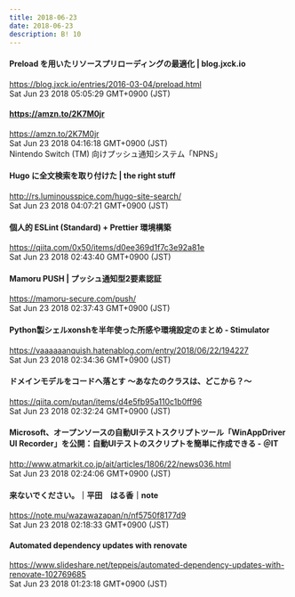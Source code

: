 ```yaml
---
title: 2018-06-23
date: 2018-06-23
description: B! 10
---
```


#### Preload を用いたリソースプリローディングの最適化 | blog.jxck.io
https://blog.jxck.io/entries/2016-03-04/preload.html<br>
Sat Jun 23 2018 05:05:29 GMT+0900 (JST)<br>


#### https://amzn.to/2K7M0jr
https://amzn.to/2K7M0jr<br>
Sat Jun 23 2018 04:16:18 GMT+0900 (JST)<br>
Nintendo Switch (TM) 向けプッシュ通知システム「NPNS」


#### Hugo に全文検索を取り付けた | the right stuff
http://rs.luminousspice.com/hugo-site-search/<br>
Sat Jun 23 2018 04:07:21 GMT+0900 (JST)<br>


#### 個人的 ESLint (Standard) + Prettier 環境構築
https://qiita.com/0x50/items/d0ee369d1f7c3e92a81e<br>
Sat Jun 23 2018 02:43:40 GMT+0900 (JST)<br>


#### Mamoru PUSH | プッシュ通知型2要素認証
https://mamoru-secure.com/push/<br>
Sat Jun 23 2018 02:37:43 GMT+0900 (JST)<br>


#### Python製シェルxonshを半年使った所感や環境設定のまとめ - Stimulator
https://vaaaaaanquish.hatenablog.com/entry/2018/06/22/194227<br>
Sat Jun 23 2018 02:34:36 GMT+0900 (JST)<br>


#### ドメインモデルをコードへ落とす 〜あなたのクラスは、どこから？〜
https://qiita.com/putan/items/d4e5fb95a110c1b0ff96<br>
Sat Jun 23 2018 02:32:24 GMT+0900 (JST)<br>


####  Microsoft、オープンソースの自動UIテストスクリプトツール「WinAppDriver UI Recorder」を公開：自動UIテストのスクリプトを簡単に作成できる - ＠IT
http://www.atmarkit.co.jp/ait/articles/1806/22/news036.html<br>
Sat Jun 23 2018 02:24:06 GMT+0900 (JST)<br>


#### 来ないでください。｜平田　はる香｜note
https://note.mu/wazawazapan/n/nf5750f8177d9<br>
Sat Jun 23 2018 02:18:33 GMT+0900 (JST)<br>


#### Automated dependency updates with renovate
https://www.slideshare.net/teppeis/automated-dependency-updates-with-renovate-102769685<br>
Sat Jun 23 2018 01:23:18 GMT+0900 (JST)<br>



